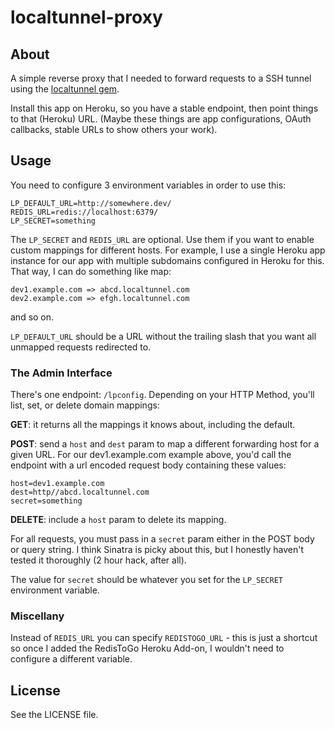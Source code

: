 # localtunnel-proxy

## About

A simple reverse proxy that I needed to forward requests to a SSH tunnel using the [localtunnel gem](http://progrium.com/localtunnel/).

Install this app on Heroku, so you have a stable endpoint, then point things to that (Heroku) URL. (Maybe these things are app configurations, OAuth callbacks, stable URLs to show others your work).

## Usage

You need to configure 3 environment variables in order to use this:

````
LP_DEFAULT_URL=http://somewhere.dev/
REDIS_URL=redis://localhost:6379/
LP_SECRET=something

````

The `LP_SECRET` and `REDIS_URL` are optional. Use them if you want to enable custom mappings for different hosts. For example, I use a single Heroku app instance for our app with multiple subdomains configured in Heroku for this. That way, I can do something like map: 

````
dev1.example.com => abcd.localtunnel.com
dev2.example.com => efgh.localtunnel.com
````

and so on.

`LP_DEFAULT_URL` should be a URL without the trailing slash that you want all unmapped requests redirected to.

### The Admin Interface

There's one endpoint: `/lpconfig`. Depending on your HTTP Method, you'll list, set, or delete domain mappings:

__GET__: it returns all the mappings it knows about, including the default.

__POST__: send a `host` and `dest` param to map a different forwarding host for a given URL. For our dev1.example.com example above, you'd call the endpoint with a url encoded request body containing these values:

````
host=dev1.example.com
dest=http//abcd.localtunnel.com
secret=something
````

__DELETE__: include a `host` param to delete its mapping.

For all requests, you must pass in a `secret` param either in the POST body or query string. I think Sinatra is picky about this, but I honestly haven't tested it thoroughly (2 hour hack, after all).

The value for `secret` should be whatever you set for the `LP_SECRET` environment variable.

### Miscellany

Instead of `REDIS_URL` you can specify `REDISTOGO_URL` - this is just a shortcut so once I added the RedisToGo Heroku Add-on, I wouldn't need to configure a different variable.

## License

See the LICENSE file. 
